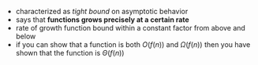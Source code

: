 - characterized as *tight bound* on asymptotic behavior
- says that **functions grows precisely at a certain rate**
- rate of growth function bound within a constant factor from above and below
- if you can show that a function is both $O(f(n))$ and $Ω(f(n))$ then you have shown that the function is $Θ(f(n))$